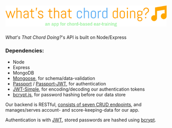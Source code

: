 # [![What's That Chord Doing?](img/logo.png)](http://what-s-that-chord-doing.herokuapp.com)

_What's That Chord Doing?_'s API is built on Node/Express

### Dependencies:

* Node
* Express
* MongoDB
* [Mongoose](http://mongoosejs.com), for schema/data-validation
* [Passport](http://passportjs.org/) / [Passport-JWT](https://github.com/themikenicholson/passport-jwt),
  for authentication
* [JWT-Simple](https://github.com/hokaccha/node-jwt-simple), 
  for encoding/decoding our authentication tokens
* [bcrypt.js](https://github.com/dcodeIO/bcrypt.js), 
  for password hashing before our data store

Our backend is RESTful, [consists of seven CRUD endpoints](../api/README.md), 
and manages/serves account- and score-keeping-data for our app.

Authentication is with [JWT](https://jwt.io/introduction/), stored passwords 
are hashed using [bcrypt](https://en.wikipedia.org/wiki/Bcrypt).
